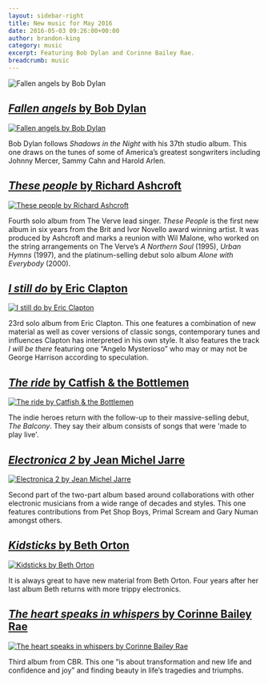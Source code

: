```yaml
---
layout: sidebar-right
title: New music for May 2016
date: 2016-05-03 09:26:00+00:00
author: brandon-king
category: music
excerpt: Featuring Bob Dylan and Corinne Bailey Rae.
breadcrumb: music
---
```

![Fallen angels by Bob Dylan](/images/featured/featured-fallen-angels.jpg)

## [<cite>Fallen angels</cite> by Bob Dylan](https://suffolk.spydus.co.uk/cgi-bin/spydus.exe/ENQ/OPAC/BIBENQ/15250463?QRY=CAUBIB%3C%20IRN(203217)&amp;QRYTEXT=Dylan%2C%20Bob%2C%201941-)

[![Fallen angels by Bob Dylan](/images/article/fallen-angels.jpg)](https://suffolk.spydus.co.uk/cgi-bin/spydus.exe/ENQ/OPAC/BIBENQ/15250463?QRY=CAUBIB%3C%20IRN(203217)&amp;QRYTEXT=Dylan%2C%20Bob%2C%201941-)

Bob Dylan follows <cite>Shadows in the Night</cite> with his 37th studio album. This one draws on the tunes of some of America’s greatest songwriters including Johnny Mercer, Sammy Cahn and Harold Arlen.

## [<cite>These people</cite> by Richard Ashcroft](https://suffolk.spydus.co.uk/cgi-bin/spydus.exe/ENQ/OPAC/BIBENQ/15252842?QRY=CAUBIB%3C%20IRN(9705601)&amp;QRYTEXT=Ashcroft%2C%20Richard%2C%201971-)

[![These people by Richard Ashcroft](/images/article/these-people.jpg)](https://suffolk.spydus.co.uk/cgi-bin/spydus.exe/ENQ/OPAC/BIBENQ/15252842?QRY=CAUBIB%3C%20IRN(9705601)&amp;QRYTEXT=Ashcroft%2C%20Richard%2C%201971-)

Fourth solo album from The Verve lead singer. <cite>These People</cite> is the first new album in six years from the Brit and Ivor Novello award winning artist. It was produced by Ashcroft and marks a reunion with Wil Malone, who worked on the string arrangements on The Verve’s <cite>A Northern Soul</cite> (1995), <cite>Urban Hymns</cite> (1997), and the platinum-selling debut solo album <cite>Alone with Everybody</cite> (2000).

## [<cite>I still do</cite> by Eric Clapton](https://suffolk.spydus.co.uk/cgi-bin/spydus.exe/ENQ/OPAC/BIBENQ/15257284?QRY=CAUBIB%3C%20IRN(176474)&QRYTEXT=Clapton%2C%20Eric)

[![I still do by Eric Clapton](/images/article/i-still-do.jpg)](https://suffolk.spydus.co.uk/cgi-bin/spydus.exe/ENQ/OPAC/BIBENQ/15257284?QRY=CAUBIB%3C%20IRN(176474)&QRYTEXT=Clapton%2C%20Eric)

23rd solo album from Eric Clapton. This one features a combination of new material as well as cover versions of classic songs, contemporary tunes and influences Clapton has interpreted in his own style. It also features the track <cite>I will be there</cite> featuring one “Angelo Mysterioso” who may or may not be George Harrison according to speculation.

## [<cite>The ride</cite> by Catfish &amp; the Bottlemen](https://suffolk.spydus.co.uk/cgi-bin/spydus.exe/ENQ/OPAC/BIBENQ/15259293?QRY=CAUBIB%3C%20IRN(25346706)&QRYTEXT=Catfish%20and%20The%20Bottlemen)

[![The ride by Catfish &amp; the Bottlemen](/images/article/the-ride.jpg)](https://suffolk.spydus.co.uk/cgi-bin/spydus.exe/ENQ/OPAC/BIBENQ/15259293?QRY=CAUBIB%3C%20IRN(25346706)&QRYTEXT=Catfish%20and%20The%20Bottlemen)

The indie heroes return with the follow-up to their massive-selling debut, <cite>The Balcony</cite>. They say their album consists of songs that were 'made to play live'.

## [<cite>Electronica 2</cite> by Jean Michel Jarre](https://suffolk.spydus.co.uk/cgi-bin/spydus.exe/ENQ/OPAC/BIBENQ/15260241?QRY=CAUBIB%3C%20IRN(1684745)&QRYTEXT=Jarre%2C%20Jean-Michel)

[![Electronica 2 by Jean Michel Jarre](/images/article/electronica-2.jpg)](https://suffolk.spydus.co.uk/cgi-bin/spydus.exe/ENQ/OPAC/BIBENQ/15260241?QRY=CAUBIB%3C%20IRN(1684745)&QRYTEXT=Jarre%2C%20Jean-Michel)

Second part of the two-part album based around collaborations with other electronic musicians from a wide range of decades and styles. This one features contributions from Pet Shop Boys, Primal Scream and Gary Numan amongst others.

## [<cite>Kidsticks</cite> by Beth Orton](https://suffolk.spydus.co.uk/cgi-bin/spydus.exe/ENQ/OPAC/BIBENQ/15261542?QRY=CAUBIB%3C%20IRN(1803751)&QRYTEXT=Orton%2C%20Beth)

[![Kidsticks by Beth Orton](/images/article/kidsticks.jpg)](https://suffolk.spydus.co.uk/cgi-bin/spydus.exe/ENQ/OPAC/BIBENQ/15261542?QRY=CAUBIB%3C%20IRN(1803751)&QRYTEXT=Orton%2C%20Beth)

It is always great to have new material from Beth Orton. Four years after her last album Beth returns with more trippy electronics.

## [<cite>The heart speaks in whispers</cite> by Corinne Bailey Rae](https://suffolk.spydus.co.uk/cgi-bin/spydus.exe/ENQ/OPAC/BIBENQ/15263514?QRY=CAUBIB%3C%20IRN(1803921)&QRYTEXT=Rae%2C%20Corinne%20Bailey)

[![The heart speaks in whispers by Corinne Bailey Rae](/images/article/the-heart-speaks-in-whispers.jpg)](https://suffolk.spydus.co.uk/cgi-bin/spydus.exe/ENQ/OPAC/BIBENQ/15263514?QRY=CAUBIB%3C%20IRN(1803921)&QRYTEXT=Rae%2C%20Corinne%20Bailey)

Third album from CBR. This one “is about transformation and new life and confidence and joy” and finding beauty in life’s tragedies and triumphs.
